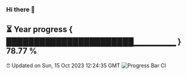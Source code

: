 ### Hi there 👋
⏳ Year progress { ███████████████████████▁▁▁▁▁▁▁ } 78.77 %
---
⏰ Updated on Sun, 15 Oct 2023 12:24:35 GMT
![Progress Bar CI](https://github.com/liununu/liununu/workflows/Progress%20Bar%20CI/badge.svg)
